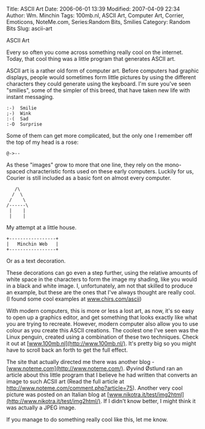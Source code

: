 Title: ASCII Art
Date: 2006-06-01 13:39
Modified: 2007-04-09 22:34
Author: Wm. Minchin
Tags: 100mb.nl, ASCII Art, Computer Art, Corrier, Emoticons, NoteMe.com, Series:Random Bits, Smilies
Category: Random Bits
Slug: ascii-art

ASCII Art

Every so often you come across something really cool on the internet.
Today, that cool thing was a little program that generates ASCII art.

ASCII art is a rather old form of computer art. Before computers had
graphic displays, people would sometimes form little pictures by using
the different characters they could generate using the keyboard. I'm
sure you've seen "smilies", some of the simpler of this breed, that have
taken new life with instant messaging.

    :-)  Smilie
    ;-)  Wink
    :-(  Sad
    :-O  Surprise

Some of them can get more complicated, but the only one I remember off
the top of my head is a rose:

    @->--

As these "images" grow to more that one line, they rely on the
mono-spaced characteristic fonts used on these early computers. Luckily
for us, Courier is still included as a basic font on almost every
computer.

       /\
      /  \
     /    \
    /------\
     |    |
     |    |

My attempt at a little house.

    +-----------------+
    |   Minchin Web   |
    +-----------------+

Or as a text decoration.

These decorations can go even a step further, using the relative amounts
of white space in the characters to form the image my shading, like you
would in a black and white image. I, unfortunately, am not that skilled
to produce an example, but these are the ones that I've always thought
are really cool. (I found some cool examples at
<a rhef="http://www.chris.com/ascii/">www.chirs.com/ascii</a>)

With modern computers, this is more or less a lost art, as now, it's so
easy to open up a graphics editor, and get something that looks exactly
like what you are trying to recreate. However, modern computer also
allow you to use colour as you create this ASCII creations. The coolest
one I've seen was the Linux penguin, created using a combination of
these two techniques. Check it out at
[www.100mb.nl](http://www.100mb.nl/). It's pretty big so you might have
to scroll back an forth to get the full effect.

The site that actually directed me there was another blog -
[www.noteme.com](http://www.noteme.com/). Øyvind Østlund ran an article
about this little program that I believe he had written that converts an
image to such ACSII art (Read the full article at
<http://www.noteme.com/comment.php?article=75>). Another very cool
picture was posted on an Italian blog at
[www.nikotra.it/test/img2html](http://www.nikotra.it/test/img2html/). If
I didn't know better, I might think it was actually a JPEG image.

If you manage to do something really cool like this, let me know.
